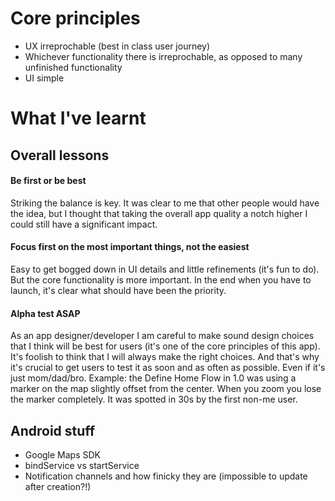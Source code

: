 # Core principles

- UX irreprochable (best in class user journey)
- Whichever functionality there is irreprochable, as opposed to many unfinished functionality
- UI simple

# What I've learnt

## Overall lessons

#### Be first or be best
Striking the balance is key. It was clear to me that other people would have the idea, but I thought that taking the overall app quality a notch higher I could still have a significant impact.

#### Focus first on the most important things, not the easiest
Easy to get bogged down in UI details and little refinements (it's fun to do). But the core functionality is more important. In the end when you have to launch, it's clear what should have been the priority.

#### Alpha test ASAP
As an app designer/developer I am careful to make sound design choices that I think will be best for users (it's one of the core principles of this app). It's foolish to think that I will always make the right choices. And that's why it's crucial to get users to test it as soon and as often as possible. Even if it's just mom/dad/bro.
Example: the Define Home Flow in 1.0 was using a marker on the map slightly offset from the center. When you zoom you lose the marker completely. It was spotted in 30s by the first non-me user. 


## Android stuff

- Google Maps SDK
- bindService vs startService
- Notification channels and how finicky they are (impossible to update after creation?!)

